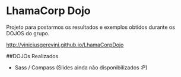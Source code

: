 LhamaCorp Dojo
===============

Projeto para postarmos os resultados e exemplos obtidos durante os DOJOS do grupo.


http://viniciusgerevini.github.io/LhamaCorpDojo


##DOJOs Realizados

* Sass / Compass (Slides ainda não disponibilizados :P)
